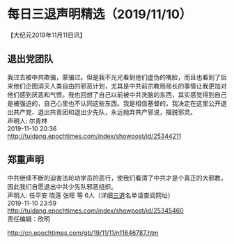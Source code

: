 # 每日三退声明精选（2019/11/10）
  
  
【大纪元2019年11月11日讯】  
## 退出党团队  
我过去被中共欺骗，蒙骗过。但是我不光光看到他们虚伪的嘴脸，而且也看到了后来他们企图消灭人类自由的邪恶计划，尤其是中共前宗教局局长的事情让我更加对他们感到厌恶和气愤。我也回想了自己以前被中共洗脑的东西，其实感觉得到自己是被强迫的，自己心里也不认同这些东西。我是相信基督的，我决定在这里公开退出共产党、退出共青团和退出少先队，永远抛弃共产邪说，摆脱邪灵。  
声明人: 尔青林  
2019-11-10 20:36  
<a href="http://tuidang.epochtimes.com/index/showpost/id/25344211">http://tuidang.epochtimes.com/index/showpost/id/25344211</a>  
## 郑重声明  
中共继续不断的迫害法轮功学员的恶行，使我们看清了中共才是个真正的大邪教，因此我们自愿退出中共少先队邪恶组织。  
声明人: 任平安 晓莲 张旺 等 6人（详细<a href="http://cn.epochtimes.com/gb/tag/%E4%B8%89%E9%80%80.html">三退</a>名单请查阅网址）  
2019-11-10 23:59  
<a href="http://tuidang.epochtimes.com/index/showpost/id/25345460">http://tuidang.epochtimes.com/index/showpost/id/25345460</a>  
责任编辑：欣明  
  
  
  
http://cn.epochtimes.com/gb/19/11/11/n11646787.htm
